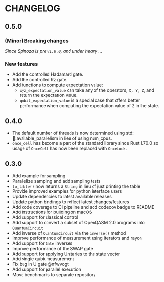 # CHANGELOG

## 0.5.0

### (Minor) Breaking changes
*Since Spinoza is pre `v1.0.0`, and under heavy ...*


### New features

- Add the controlled Hadamard gate.
- Add the controlled Rz gate.
- Add functions to compute expectation value:
  - `xyz_expectation_value` can take any of the operators, `X, Y, Z`, and
  return the expectation value.
  - `qubit_expectation_value` is a special case that offers better performance when
  computing the expectation value of `Z` in the state.

## 0.4.0

- The default number of threads is now determined using
  std::thread::available_parallelism in lieu of using num_cpus.
- `once_cell` has become a part of the standard library since Rust
  1.70.0 so usage of `OnceCell` has now been replaced with `OnceLock`.

## 0.3.0

- Add example for sampling
- Parallelize sampling and add sampling tests
- `to_table()` now returns a `String` in lieu of just printing the table
- Provide improved examples for python interface users
- Update dependencies to latest available releases
- Update python bindings to reflect latest changes/features
- Add code coverage to CI pipeline and add codecov badge to README
- Add instructions for building on macOS
- Add support for classical control
- Add support to convert a subset of OpenQASM 2.0 programs into `QuantumCircuit`
- Add inverse of `QuantumCircuit` via the `inverse()` method
- Improve performance of measurement using iterators and rayon
- Add support for `Gate` inverses
- Improve performance of the SWAP gate
- Add support for applying Unitaries to the state vector
- Add single qubit measurement
- Fix bug in U gate @nfwvogt
- Add support for parallel execution
- Move benchmarks to separate repository
